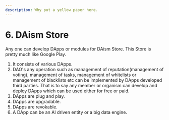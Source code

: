 ```yaml
---
description: Why put a yellow paper here.
---
```


# 6. DAism Store

Any one can develop DApps or modules for DAism Store. This Store is pretty much like Google Play.

1. It consists of various DApps.
2. DAO's any operation such as management of reputation(management of voting), management of tasks, management of whitelists or management of blacklists etc can be implemented by DApps developed third parties. That is to say any member or organism can develop and deploy DApps which can be used either for free or paid.
3. DApps are plug and play.
4. DApps are upgradable.
5. DApps are revokable.
6. A DApp can be an AI driven entity or a big data engine.
